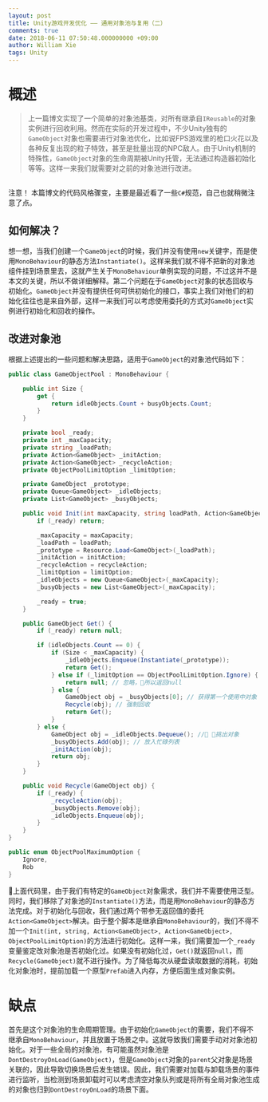 ```yaml
---
layout: post
title: Unity游戏开发优化 —— 通用对象池与复用（二）
comments: true
date: 2018-06-11 07:50:48.000000000 +09:00
author: William Xie
tags: Unity
---
```


# 概述
>上一篇博文实现了一个简单的对象池基类，对所有继承自`IReusable`的对象实例进行回收利用。然而在实际的开发过程中，不少Unity独有的`GameObject`对象也需要进行对象池优化，比如说FPS游戏里的枪口火花以及各种反复出现的粒子特效，甚至是批量出现的NPC敌人。由于Unity机制的特殊性，`GameObject`对象的生命周期被Unity托管，无法通过构造器初始化等等。这样一来我们就需要对之前的对象池进行改进。

##
注意！
本篇博文的代码风格骤变，主要是最近看了一些`C#`规范，自己也就稍微注意了点。

## 如何解决？
想一想，当我们创建一个`GameObject`的时候，我们并没有使用`new`关键字，而是使用`MonoBehaviour`的静态方法`Instantiate()`。这样来我们就不得不把新的对象池组件挂到场景里去，这就产生关于`MonoBehaviour`单例实现的问题，不过这并不是本文的关键，所以不做详细解释。第二个问题在于`GameObject`对象的状态回收与初始化。`GameObject`并没有提供任何可供初始化的接口，事实上我们对他们的初始化往往也是来自外部，这样一来我们可以考虑使用委托的方式对`GameObject`实例进行初始化和回收的操作。

## 改进对象池
根据上述提出的一些问题和解决思路，适用于`GameObject`的对象池代码如下：

```csharp
public class GameObjectPool : MonoBehaviour {

    public int Size {
		get {
			return idleObjects.Count + busyObjects.Count;
		}
	}

    private bool _ready;
    private int _maxCapacity;
    private string _loadPath;
    private Action<GameObject> _initAction;
    private Action<GameObject> _recycleAction;
    private ObjectPoolLimitOption _limitOption;

    private GameObject _prototype;
    private Queue<GameObject> _idleObjects;
    private List<GameObject> _busyObjects;

    public void Init(int maxCapacity, string loadPath, Action<GameObject> initAction, Action<GameObject> recycleAction, ObjectPoolLimitOption limitOption = ObjectPoolLimitOption.Rob) {
        if (_ready) return;

        _maxCapacity = maxCapacity;
        _loadPath = loadPath;
        _prototype = Resource.Load<GameObject>(_loadPath);
        _initAction = initAction;
        _recycleAction = recycleAction;
        _limitOption = limitOption;
        _idleObjects = new Queue<GameObject>(_maxCapacity);
        _busyObjects = new List<GameObject>(_maxCapacity);

        _ready = true;
    }

    public GameObject Get() {
        if (_ready) return null;

        if (idleObjects.Count == 0) {
			if (Size < _maxCapacity) {
				_idleObjects.Enqueue(Instantiate(_prototype));
				return Get();
			} else if (_limitOption == ObjectPoolLimitOption.Ignore) {
				return null; // 忽略，所以返回null
			} else {
				GameObject obj = _busyObjects[0]; // 获得第一个使用中对象
				Recycle(obj); // 强制回收
				return Get();
			}
		} else {
			GameObject obj = _idleObjects.Dequeue(); // 挑出对象
			_busyObjects.Add(obj); // 放入忙碌列表
			_initAction(obj);
			return obj;
		}
	}

    public void Recycle(GameObject obj) {
        if (_ready) {
            _recycleAction(obj);
            _busyObjects.Remove(obj);
            _idleObjects.Enqueue(obj);
        }
    }
}

public enum ObjectPoolMaximumOption {
	Ignore,
	Rob
}
```

上面代码里，由于我们有特定的`GameObject`对象需求，我们并不需要使用泛型。同时，我们移除了对象池的`Instantiate()`方法，而是用`MonoBehaviour`的静态方法完成。对于初始化与回收，我们通过两个带参无返回值的委托`Action<GameObject>`解决。由于整个脚本是继承自`MonoBehaviour`的，我们不得不加一个`Init(int, string, Action<GameObject>, Action<GameObject>, ObjectPoolLimitOption)`的方法进行初始化。这样一来，我们需要加一个`_ready`变量鉴定改对象池是否初始化过。如果没有初始化过，`Get()`就返回`null`，而`Recycle(GameObject)`就不进行操作。为了降低每次从硬盘读取数据的消耗，初始化对象池时，提前加载一个原型`Prefab`进入内存，方便后面生成对象实例。

# 缺点
首先是这个对象池的生命周期管理。由于初始化`GameObject`的需要，我们不得不继承自`MonoBehaviour`，并且放置于场景之中。这就导致我们需要手动对对象池初始化。对于一些全局的对象池，有可能虽然对象池是`DontDestroyOnLoad(GameObject)`，但是`GameObject`对象的`parent`父对象是场景关联的，因此导致切换场景后发生错误。因此，我们需要对加载与卸载场景的事件进行监听，当检测到场景卸载时可以考虑清空对象队列或是将所有全局对象池生成的对象也归到`DontDestroyOnLoad`的场景下面。